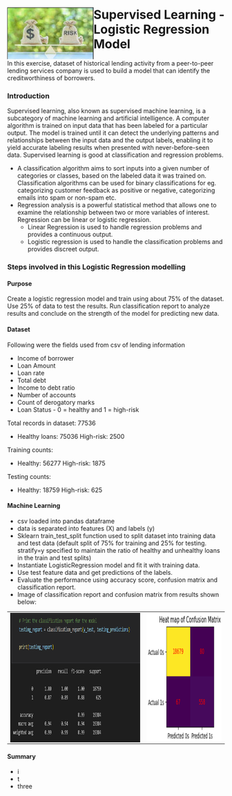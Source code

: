 <div><img align=left width=200px height=120px src="https://github.com/geethakan/credit-risk-classification/blob/main/Credit_Risk/Resources/credit-risk-model.png">
  
# Supervised Learning - Logistic Regression Model
  
In this exercise, dataset of historical lending activity from a peer-to-peer lending services company is used to build a model that can identify the creditworthiness of borrowers.</div>

### Introduction
Supervised learning, also known as supervised machine learning, is a subcategory of machine learning and artificial intelligence. A computer algorithm is trained on input data that has been labeled for a particular output. The model is trained until it can detect the underlying patterns and relationships between the input data and the output labels, enabling it to yield accurate labeling results when presented with never-before-seen data. Supervised learning is good at classification and regression problems. 

 - A classification algorithm aims to sort inputs into a given number of categories or classes, based on the labeled data it was trained on. Classification algorithms can be used for binary classifications for eg. categorizing customer feedback as positive or negative, categorizing emails into spam or non-spam etc. 
 - Regression analysis is a powerful statistical method that allows one to examine the relationship between two or more variables of interest. Regression can be linear or logistic regression.
    - Linear Regression is used to handle regression problems and provides a continuous output.
    - Logistic regression is used to handle the classification problems and provides discreet output.  
 
 
 ### Steps involved in this Logistic Regression modelling
  #### Purpose
  Create a logistic regression model and train using about 75% of the dataset. Use 25% of data to test the results. Run classification report to analyze results and conclude on the strength of the model for predicting new data.
  
  #### Dataset
  Following were the fields used from csv of lending information
   - Income of borrower
   - Loan Amount 
   - Loan rate 
   - Total debt 
   - Income to debt ratio
   - Number of accounts
   - Count of derogatory marks
   - Loan Status - 0 = healthy and 1 = high-risk
   
   Total records in dataset: 77536
   - Healthy loans: 75036   High-risk: 2500
   
   Training counts:
   - Healthy: 56277         High-risk: 1875
   
   Testing counts:
   - Healthy: 18759        High-risk: 625
   
  #### Machine Learning
  - csv loaded into pandas dataframe
  - data is separated into features (X) and labels (y)
  - Sklearn train_test_split function used to split dataset into training data and test data (default split of 75% for training and 25% for testing. stratify=y specified to maintain the ratio of healthy and unhealthy loans in the train and test splits)
  - Instantiate LogisticRegression model and fit it with training data.
  - Use test feature data and get predictions of the labels.
  - Evaluate the performance using accuracy score, confusion matrix and classification report.
  - Image of classification report and confusion  matrix from results shown below:
  <div id-image-table> <table> <tr>
  <td><img align=left width=600px height=300px src="https://github.com/geethakan/credit-risk-classification/blob/main/Credit_Risk/Resources/classification_report.png"></td>
  <td><img align=right width=350px, height=300px src="https://github.com/geethakan/credit-risk-classification/blob/main/Credit_Risk/Resources/cm_heatmap.png"></td>
  </tr> </table> </div>
  
  
  #### Summary
   - i
   - t
   - three
   
  
  

  

  
